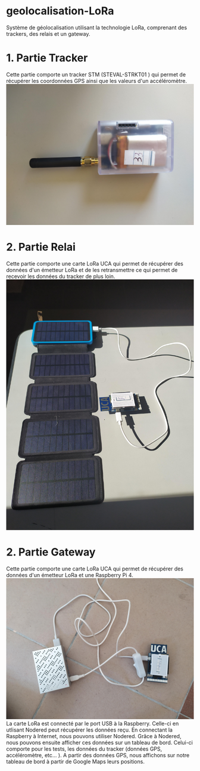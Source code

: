 # geolocalisation-LoRa
Système de géolocalisation utilisant la technologie LoRa, comprenant des trackers, des relais et un gateway.
# 1. Partie Tracker

Cette partie comporte un tracker STM (STEVAL-STRKT01 ) qui permet de récupérer les coordonnées GPS ainsi que les valeurs d'un accéléromètre.
![alt tag](https://github.com/diegopanepo/geolocalisation-LoRa/blob/master/Images/tracker.jpg)
# 2. Partie Relai

Cette partie comporte une carte LoRa UCA qui permet de récupérer des données d'un émetteur LoRa et de les retransmettre ce qui permet de recevoir les données du tracker de plus loin.
![alt tag](https://github.com/diegopanepo/geolocalisation-LoRa/blob/master/Images/relay.jpg)
# 2. Partie Gateway

Cette partie comporte une carte LoRa UCA qui permet de récupérer des données d'un émetteur LoRa et une Raspberry Pi 4.
![alt tag](https://github.com/diegopanepo/geolocalisation-LoRa/blob/master/Images/gateway.jpg)
La carte LoRa est connecté par le port USB à la Raspberry. Celle-ci en utlisant Nodered peut récupérer les données reçu.
En connectant la Raspberry à Internet, nous pouvons utiliser Nodered.
Grâce à Nodered, nous pouvons ensuite afficher ces données sur un tableau de bord.
Celui-ci comporte pour les tests, les données du tracker (données GPS, accéléromètre, etc... ).
A partir des données GPS, nous affichons sur notre tableau de bord à partir de Google Maps leurs positions.
